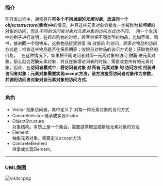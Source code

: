 ### 简介  
在开发过程中，通常存在**将多个不同*类型*的*元素对象*，放进同一个*objectstructure*(集合)中**的情况。并且这些元素对象会接收一类被称为***访问者***的对象的访问，而且*不同的访问者对象对元素对象的访问方式也不同*。  
用一个生活中的例子进行说明，在超市购物的时候，顾客会把不同类型的物品，比如苹果、图书，放进**同一个**购物车。这些物品接受顾客 和 收银员 的访问，顾客对物品的访问方式是：检查这些物品是否在保质期等；收银员对物品的访问方式是：获取物品的价格。  
在这种情况下。如果把不同访问者对同一元素对象的访问 **封装** 进元素对象，那么就会**污染**元素对象，并且在新增访问者的时候，需要改变所有的元素对象。因此，在**访问者模式**中，**将访问者对象 对 所有 元素对象 的 访问方式 封装进 访问者对象**；**元素对象需要实现accept方法，该方法接受访问者对象作为参数，并调用访问者对象对该元素对象的访问方式**。  

---

### 角色 

* Visitor
抽象访问者。其中定义了 对每一种元素对象的访问方式  
* ConcreteVisitor
继承或实现Visitor  
* ObjectStructure  
对象结构。本质上是一个集合，需要提供增加或移除元素对象的方法
* Element     
抽象元素对象。需要定义accept方法
* ConcreteElement   
继承或实现Element。  

---

### UML类图  

![visitor.png](http://timd.cn/content/images/pictures/visitor.png)    
